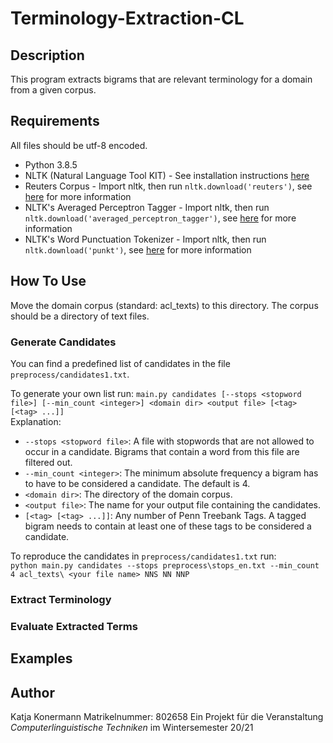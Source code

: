 # Terminology-Extraction-CL

## Description
This program extracts bigrams that are relevant terminology for a domain from a given corpus.

## Requirements
All files should be utf-8 encoded.

+ Python 3.8.5
+ NLTK (Natural Language Tool KIT) - See installation instructions [here](https://www.nltk.org/install.html)
+ Reuters Corpus - Import nltk, then run `nltk.download('reuters')`, see [here](http://www.nltk.org/data.html) for more information
+ NLTK's Averaged Perceptron Tagger - Import nltk, then run `nltk.download('averaged_perceptron_tagger')`, see [here](http://www.nltk.org/data.html) for more information
+ NLTK's Word Punctuation Tokenizer - Import nltk, then run `nltk.download('punkt')`,  see [here](http://www.nltk.org/data.html) for more information

## How To Use
Move the domain corpus (standard: acl_texts) to this directory. The corpus should be a directory of text files. 

### Generate Candidates
You can find a predefined list of candidates in the file `preprocess/candidates1.txt`.<br>

To generate your own list run:
`main.py candidates [--stops <stopword file>] [--min_count <integer>] <domain dir> <output file> [<tag> [<tag> ...]]`<br>
Explanation:
+ `--stops <stopword file>`: A file with stopwords that are not allowed to occur in a candidate. Bigrams that contain a word from this file are filtered out.
+ `--min_count <integer>`: The minimum absolute frequency a bigram has to have to be considered a candidate. The default is 4.
+ `<domain dir>`: The directory of the domain corpus.
+ `<output file>`: The name for your output file containing the candidates.
+ `[<tag> [<tag> ...]]`: Any number of Penn Treebank Tags. A tagged bigram needs to contain at least one of these tags to be considered a candidate.<br>

To reproduce the candidates in `preprocess/candidates1.txt` run:<br>
`python main.py candidates --stops preprocess\stops_en.txt --min_count 4 acl_texts\ <your file name> NNS NN NNP`

### Extract Terminology

### Evaluate Extracted Terms

## Examples

## Author
Katja Konermann
Matrikelnummer: 802658
Ein Projekt für die Veranstaltung _Computerlinguistische Techniken_ im Wintersemester 20/21